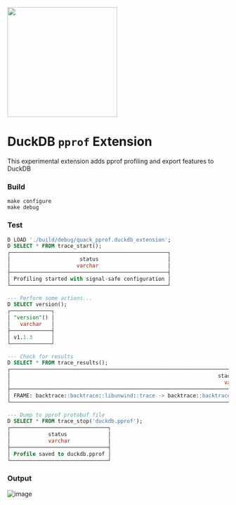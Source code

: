 <img src="https://github.com/user-attachments/assets/46a5c546-7e9b-42c7-87f4-bc8defe674e0" width=250 />

# DuckDB `pprof` Extension
This experimental extension adds pprof profiling and export features to DuckDB

### Build
```
make configure
make debug
```

### Test

```sql
D LOAD './build/debug/quack_pprof.duckdb_extension';
D SELECT * FROM trace_start();
┌──────────────────────────────────────────────────┐
│                      status                      │
│                     varchar                      │
├──────────────────────────────────────────────────┤
│ Profiling started with signal-safe configuration │
└──────────────────────────────────────────────────┘

--- Perform some actions...
D SELECT version();
┌─────────────┐
│ "version"() │
│   varchar   │
├─────────────┤
│ v1.1.3      │
└─────────────┘

--- Check for results
D SELECT * FROM trace_results();
┌───────────────────────────────────────────────────────────────────────────────────────────────────────────────────────────────────────────────┐
│                                                                  stack_trace                                                                  │
│                                                                    varchar                                                                    │
├───────────────────────────────────────────────────────────────────────────────────────────────────────────────────────────────────────────────┤
│ FRAME: backtrace::backtrace::libunwind::trace -> backtrace::backtrace::trace_unsynchronized -> FRAME: <pprof::backtrace::backtrace_rs::Trac…  │
└───────────────────────────────────────────────────────────────────────────────────────────────────────────────────────────────────────────────┘

--- Dump to pprof protobuf file
D SELECT * FROM trace_stop('duckdb.pprof');
┌───────────────────────────────┐
│            status             │
│            varchar            │
├───────────────────────────────┤
│ Profile saved to duckdb.pprof │
└───────────────────────────────┘
```

### Output
![image](https://github.com/user-attachments/assets/1ded4e67-9a63-4c52-a0b4-f6fbbb271e94)


